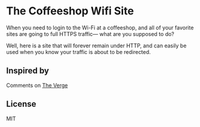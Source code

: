 The Coffeeshop Wifi Site
========================

When you need to login to the Wi-Fi at a coffeeshop, and all of your favorite sites are going to full HTTPS traffic— what are you supposed to do?

Well, here is a site that will forever remain under HTTP, and can easily be used when you know your traffic is about to be redirected.


## Inspired by

Comments on [The Verge](https://www.theverge.com/2017/5/1/15222380/the-verge-https-default#comments)

## License

MIT
